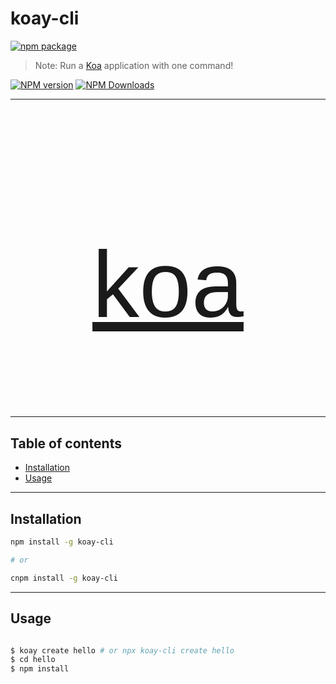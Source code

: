 # koay-cli

[![npm package](https://nodei.co/npm/koay-cli.png?downloads=true&downloadRank=true&stars=true)](https://www.npmjs.com/package/koay-cli)

> Note: Run a [Koa](https://koajs.com/) application with one command!

[![NPM version](https://img.shields.io/npm/v/koay-cli.svg?style=flat)](https://npmjs.org/package/koay-cli) [![NPM Downloads](https://img.shields.io/npm/dm/koay-cli.svg?style=flat)](https://npmjs.org/package/koay-cli)

---

<a href="https://koajs.com/">
  <h2 style="font: 150px 'Italiana', sans-serif; text-transform: lowercase; text-align: center;">Koa</h2>
</a>

---

## Table of contents

  - [Installation](#installation)
  - [Usage](#usage)

---

## Installation

```bash
npm install -g koay-cli

# or

cnpm install -g koay-cli
```

---

## Usage

```bash

$ koay create hello # or npx koay-cli create hello
$ cd hello
$ npm install

```
